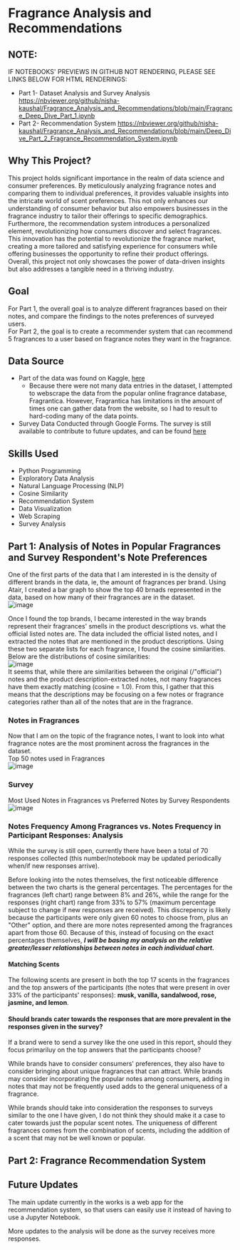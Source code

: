 # Fragrance Analysis and Recommendations

## NOTE: 
IF NOTEBOOKS' PREVIEWS IN GITHUB NOT RENDERING, PLEASE SEE LINKS BELOW FOR HTML RENDERINGS: <br> 
* Part 1- Dataset Analysis and Survey Analysis https://nbviewer.org/github/nisha-kaushal/Fragrance_Analysis_and_Recommendations/blob/main/Fragrance_Deep_Dive_Part_1.ipynb <br>
* Part 2- Recommendation System https://nbviewer.org/github/nisha-kaushal/Fragrance_Analysis_and_Recommendations/blob/main/Deep_Dive_Part_2_Fragrance_Recommendation_System.ipynb

## Why This Project? 
This project holds significant importance in the realm of data science and consumer preferences. By meticulously analyzing fragrance notes and comparing them to individual preferences, it provides valuable insights into the intricate world of scent preferences. This not only enhances our understanding of consumer behavior but also empowers businesses in the fragrance industry to tailor their offerings to specific demographics. Furthermore, the recommendation system introduces a personalized element, revolutionizing how consumers discover and select fragrances. This innovation has the potential to revolutionize the fragrance market, creating a more tailored and satisfying experience for consumers while offering businesses the opportunity to refine their product offerings. Overall, this project not only showcases the power of data-driven insights but also addresses a tangible need in a thriving industry.

## Goal 
For Part 1, the overall goal is to analyze different fragrances based on their notes, and compare the findings to the notes preferences of surveyed users. <br>
For Part 2, the goal is to create a recommender system that can recommend 5 fragrances to a user based on fragrance notes they want in the fragrance. 

## Data Source 
* Part of the data was found on Kaggle, [here](https://www.kaggle.com/datasets/nandini1999/perfume-recommendation-dataset) <br> 
  * Because there were not many data entries in the dataset, I attempted to webscrape the data from the popular online fragrance database, Fragrantica. However, Fragrantica has limitations in the amount of times one can gather data from the website, so I had to result to hard-coding many of the data points. <br>
* Survey Data Conducted through Google Forms. The survey is still available to contribute to future updates, and can be found [here](https://docs.google.com/forms/d/e/1FAIpQLScGjr5oM_CzUVDHIQ3sr-TISh51U84lXy1rsC9utzrQgFmzBg/viewform)

## Skills Used
* Python Programming
* Exploratory Data Analysis
* Natural Language Processing (NLP)
* Cosine Similarity
* Recommendation System
* Data Visualization
* Web Scraping
* Survey Analysis

## Part 1: Analysis of Notes in Popular Fragrances and Survey Respondent's Note Preferences 

One of the first parts of the data that I am interested in is the density of different brands in the data, ie, the amount of fragrances per brand. Using Atair, I created a bar graph to show the top 40 brnads represented in the data, based on how many of their fragrances are in the dataset. <br>
![image](https://github.com/nisha-kaushal/Fragrance_Analysis_and_Recommendations/assets/100887571/d6236c10-5800-40d3-a1fb-4837d92a24c2)

Once I found the top brands, I became interested in the way brands represent their fragrances' smells in the product descriptions vs. what the official listed notes are. The data included the official listed notes, and I extracted the notes that are mentioned in the product descriptions. Using these two separate lists for each fragrance, I found the cosine similarities. Below are the distributions of cosine similarities: <br>
![image](https://github.com/nisha-kaushal/Fragrance_Analysis_and_Recommendations/assets/100887571/75ebdd05-e611-437d-8bed-3c94ab5ebae9) <br> 
It seems that, while there are similarities between the original (/"official") notes and the product description-extracted notes, not many fragrances have them exactly matching (cosine = 1.0). From this, I gather that this means that the descriptions may be focusing on a few notes or fragrance categories rather than all of the notes that are in the fragrance. 


### Notes in Fragrances 
Now that I am on the topic of the fragrance notes, I want to look into what fragrance notes are the most prominent across the fragrances in the dataset. <br>
Top 50 notes used in Fragrances <br> 
![image](https://github.com/nisha-kaushal/Fragrance_Analysis_and_Recommendations/assets/100887571/a446a94e-b78f-4887-805f-9af029eb5894)


### Survey
Most Used Notes in Fragrances vs Preferred Notes by Survey Respondents
![image](https://github.com/nisha-kaushal/Fragrance_Analysis_and_Recommendations/assets/100887571/f08f091d-4572-4845-b89b-14ed5d3da72f)

### Notes Frequency Among Fragrances vs. Notes Frequency in Participant Responses: Analysis

While the survey is still open, currently there have been a total of 70 responses collected (this number/notebook may be updated periodically when/if new responses arrive). 

Before looking into the notes themselves, the first noticeable difference between the two charts is the general percentages. The percentages for the fragrances (left chart) range between 8% and 26%, while the range for the responses (right chart) range from 33% to 57% (maximum percentage subject to change if new responses are received). This discrepency is likely because the participants were only given 60 notes to choose from, plus an "Other" option, and there are more notes represented among the fragrances apart from those 60. Because of this, instead of focusing on the exact percentages themselves, __*I will be basing my analysis on the relative greater/lesser relationships between notes in each individual chart.*__ <br> 

#### Matching Scents
The following scents are present in both the top 17 scents in the fragrances and the top answers of the participants (the notes that were present in over 33% of the participants' responses): **musk, vanilla, sandalwood, rose, jasmine, and lemon**. 
#### Should brands cater towards the responses that are more prevalent in the responses given in the survey?
If a brand were to send a survey like the one used in this report, should they focus primariluy on the top answers that the participants choose? <br> 

While brands have to consider consumers' preferences, they also have to consider bringing about unique fragrances that can attract. While brands may consider incorporating the popular notes among consumers, adding in notes that may not be frequently used adds to the general uniqueness of a fragrance. 

While brands should take into consideration the responses to surveys similar to the one I have given, I do not think they should make it a case to cater towards just the popular scent notes. The uniqueness of different fragrances comes from the combination of scents, including the addition of a scent that may not be well known or popular. 

## Part 2: Fragrance Recommendation System 

## Future Updates
The main update currently in the works is a web app for the recommendation system, so that users can easily use it instead of having to use a Jupyter Notebook. 

More updates to the analysis will be done as the survey receives more responses. 
